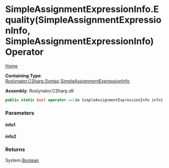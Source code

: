 <a name="_Top"></a>

# SimpleAssignmentExpressionInfo\.Equality\(SimpleAssignmentExpressionInfo, SimpleAssignmentExpressionInfo\) Operator

[Home](../../../../../README.md#_Top)

**Containing Type**: [Roslynator.CSharp.Syntax](../../README.md#_Top)\.[SimpleAssignmentExpressionInfo](../README.md#_Top)

**Assembly**: Roslynator\.CSharp\.dll

```csharp
public static bool operator ==(in SimpleAssignmentExpressionInfo info1, in SimpleAssignmentExpressionInfo info2)
```

### Parameters

#### info1

#### info2

### Returns

System\.[Boolean](https://docs.microsoft.com/en-us/dotnet/api/system.boolean)

